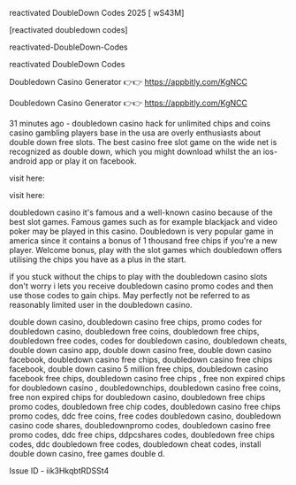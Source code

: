 reactivated DoubleDown Codes 2025 [ wS43M]

[reactivated doubledown codes]

reactivated-DoubleDown-Codes

reactivated DoubleDown Codes

Doubledown Casino Generator 👉👉 https://appbitly.com/KgNCC

Doubledown Casino Generator 👉👉 https://appbitly.com/KgNCC

31 minutes ago - doubledown casino hack for unlimited chips and coins casino gambling players base in the usa are overly enthusiasts about double down free slots. The best casino free slot game on the wide net is recognized as double down, which you might download whilst the an ios-android app or play it on facebook.

visit here:

visit here:

doubledown casino it's famous and a well-known casino because of the best slot games. Famous games such as for example blackjack and video poker may be played in this casino. Doubledown is very popular game in america since it contains a bonus of 1 thousand free chips if you're a new player. Welcome bonus, play with the slot games which doubledown offers utilising the chips you have as a plus in the start.

if you stuck without the chips to play with the doubledown casino slots don't worry i lets you receive doubledown casino promo codes and then use those codes to gain chips. May perfectly not be referred to as reasonably limited user in the doubledown casino.

double down casino, doubledown casino free chips, promo codes for doubledown casino, doubledown free coins, doubledown free chips, doubledown free codes, codes for doubledown casino, doubledown cheats, double down casino app, double down casino free, double down casino facebook, doubledown casino free chips, doubledown casino free chips facebook, double down casino 5 million free chips, doubledown casino facebook free chips, doubledown casino free chips , free non expired chips for doubledown casino , doubledownchips, doubledown casino free coins, free non expired chips for doubledown casino, doubledown free chips promo codes, doubledown free chip codes, doubledown casino free chips promo codes, ddc free coins, free codes doubledown casino, doubledown casino code shares, doubledownpromo codes, doubledown casino free promo codes, ddc free chips, ddpcshares codes, doubledown free chips codes, ddc doubledown free codes, doubledown cheat codes, install double down casino, free games double d.


Issue ID - iik3HkqbtRDSSt4

